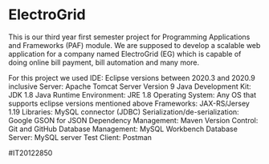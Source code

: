 # ElectroGrid

This is our third year first semester project for Programming Applications and Frameworks (PAF) module. We are supposed to develop a scalable web application for a company named ElectroGrid (EG) which is capable of doing online bill payment, bill automation and many more.

For this project we used IDE: Eclipse versions between 2020.3 and 2020.9 inclusive Server: Apache Tomcat Server Version 9 Java Development Kit: JDK 1.8 Java Runtime Environment: JRE 1.8 Operating System: Any OS that supports eclipse versions mentioned above Frameworks: JAX-RS/Jersey 1.19 Libraries: MySQL connector (JDBC) Serialization/de-serialization: Google GSON for JSON Dependency Management: Maven Version Control: Git and GitHub Database Management: MySQL Workbench Database Server: MySQL server Test Client: Postman

#IT20122850
